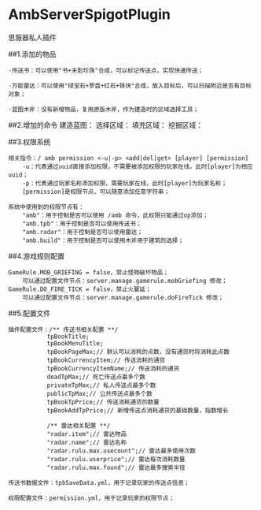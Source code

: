 # AmbServerSpigotPlugin
思服器私人插件

##1.添加的物品

    ·传送书：可以使用"书+末影珍珠"合成，可以标记传送点，实现快速传送；
  
    ·万能雷达：可以使用"绿宝石+罗盘+红石+铁块"合成，放入目标后，可以扫描附近是否有目标对象；
    
    ·蓝图木斧：没有新增物品，复用原版木斧，作为建造时的区域选择工具；
    
##2.增加的命令
    建造蓝图：
        选择区域：
        填充区域：
        挖掘区域：

##3.权限系统
    
    相关指令：/ amb permission <-u|-p> <add|del|get> [player] [permission]
        -u：代表通过uuid直接添加权限，不需要被添加权限的玩家在线，此时[player]为相应uuid；
        -p：代表通过玩家名称添加权限，需要玩家在线，此时[player]为玩家名称；
        [permission]是权限节点，可以随意添加任意字符串；
    
    系统中使用到的权限节点有：
        "amb"：用于控制是否可以使用 /amb 命令，此权限只能通过op添加；
        "amb.tpb"：用于控制是否可以使用传送书；
        "amb.radar"：用于控制是否可以使用雷达；
        "amb.build"：用于控制是否可以使用木斧用于建筑的选择；

##4.游戏规则配置
    
    GameRule.MOB_GRIEFING = false，禁止怪物破坏物品；
        可以通过配置文件节点：server.manage.gamerule.mobGriefing 修改；
    GameRule.DO_FIRE_TICK = false，禁止火蔓延；
        可以通过配置文件节点：server.manage.gamerule.doFireTick 修改；        

##5.配置文件
    
    插件配置文件：/** 传送书相关配置 **/
               tpBookTitle;
               tpBookMenuTitle;
               tpBookPageMax;// 默认可以消耗的点数，没有通货时将消耗此点数
               tpBookCurrencyItem;// 传送消耗的通货
               tpBookCurrencyItemName;// 传送消耗的通货
               deadTpMax;// 死亡传送点最多个数
               privateTpMax;// 私人传送点最多个数
               publicTpMax;// 公共传送点最多个数
               tpBookTpPrice;// 传送消耗通货的数量
               tpBookAddTpPrice;// 新增传送点消耗通货的基础数量，指数增长
           
               /** 雷达相关配置 **/
               "radar.item";// 雷达物品
               "radar.name";// 雷达名称
               "radar.rulu.max.usecount";// 雷达最多使用次数
               "radar.rulu.userprice";// 雷达每次消耗数量 
               "radar.rulu.max.found";// 雷达最多搜索半径
    
    传送书数据文件：tpbSaveData.yml，用于记录玩家的传送点信息；
    
    权限配置文件：permission.yml，用于记录玩家的权限节点；

    